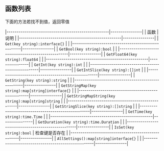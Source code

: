 ##  函数列表
下面的方法若找不到值，返回零值

|----------------------------------------------------|----------------|
| 函数                                               | 说明           |
|----------------------------------------------------|----------------|
| `Get(key string):interface{}`                      |                |
|----------------------------------------------------|----------------|
| `GetBool(key string):bool`                         |                |
|----------------------------------------------------|----------------|
| `GetFloat64(key string):float64`                   |                |
|----------------------------------------------------|----------------|
| `GetInt(key string):int`                           |                |
|----------------------------------------------------|----------------|
| `GetIntSlice(key string):[]int`                    |                |
|----------------------------------------------------|----------------|
| `GetString(key string):string`                     |                |
|----------------------------------------------------|----------------|
| `GetStringMap(key string):map[string]interface{}`  |                |
|----------------------------------------------------|----------------|
| `GetStringMapString(key string):map[string]string` |                |
|----------------------------------------------------|----------------|
| `GetStringSlice(key string):[]string`              |                |
|----------------------------------------------------|----------------|
| `GetTime(key string):time.Time`                    |                |
|----------------------------------------------------|----------------|
| `GetDuration(key string):time.Duration`            |                |
|----------------------------------------------------|----------------|
| `IsSet(key string):bool`                           | 检查键是否存在 |
|----------------------------------------------------|----------------|
| `AllSettings():map[string]interface{}`             |                |
|----------------------------------------------------|----------------|


